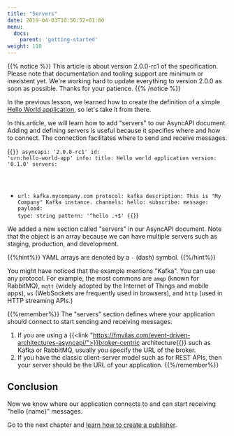 ```yaml
---
title: "Servers"
date: 2019-04-03T10:56:52+01:00
menu:
  docs:
    parent: 'getting-started'
weight: 110
---
```


{{% notice %}}
This article is about version 2.0.0-rc1 of the specification. Please note that documentation and tooling support are minimum or inexistent yet. We're working hard
to update everything to version 2.0.0 as soon as possible. Thanks for your patience.
{{% /notice %}}

In the previous lesson, we learned how to create the definition of a simple [Hello World application](/docs/getting-started/hello-world), so let's take it from there.

In this article, we will learn how to add "servers" to our AsyncAPI document. Adding and defining servers is useful because it specifies where and how to connect. The connection facilitates where to send and receive messages.


{{<code lang="yaml" lines="6-9">}}
asyncapi: '2.0.0-rc1'
id: 'urn:hello-world-app'
info:
  title: Hello world application
  version: '0.1.0'
servers:
  - url: kafka.mycompany.com
    protocol: kafka
    description: This is "My Company" Kafka instance.
channels:
  hello:
    subscribe:
      message:
        payload:
          type: string
          pattern: '^hello .+$'
{{</code>}}

We added a new section called "servers" in our AsyncAPI document. Note that the object is an array because we can have multiple servers such as staging, production, and development.

{{%hint%}}
YAML arrays are denoted by a `-` (dash) symbol.
{{%/hint%}}

You might have noticed that the example mentions "Kafka". You can use any protocol. For example, the most commons are `amqp` (known for RabbitMQ), `mqtt` (widely adopted by the Internet of Things and mobile apps), `ws` (WebSockets are frequently used in browsers), and `http` (used in HTTP streaming APIs.)

{{%remember%}}
The "servers" section defines where your application should connect to start sending and receiving messages. 

1. If you are using a {{<link "https://fmvilas.com/event-driven-architectures-asyncapi/">}}broker-centric architecture{{</link>}} such as Kafka or RabbitMQ, usually you specify the URL of the broker. 
2. If you have the classic client-server model such as for REST APIs, then your server should be the URL of your application.
{{%/remember%}}

## Conclusion

Now we know where our application connects to and can start receiving "hello {name}" messages.

Go to the next chapter and [learn how to create a publisher](/docs/getting-started/publishing).
